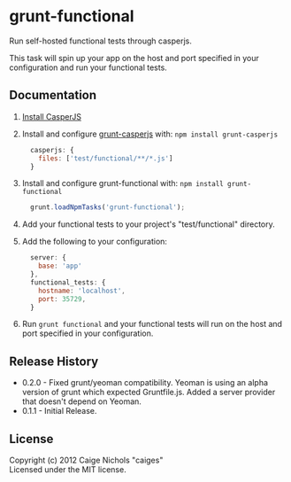 # grunt-functional

Run self-hosted functional tests through casperjs. 

This task will spin up your app on the host and port specified in your configuration and run your functional tests.

[grunt]: http://gruntjs.com/
[getting_started]: https://github.com/gruntjs/grunt/blob/master/docs/getting_started.md

## Documentation

1. [Install CasperJS](http://casperjs.org/installation.html)
2. Install and configure [grunt-casperjs](https://github.com/ronaldlokers/grunt-casperjs) with: `npm install grunt-casperjs`

    ```javascript
      casperjs: {
        files: ['test/functional/**/*.js']
      }
    ```
3. Install and configure grunt-functional with: `npm install grunt-functional`

    ```javascript
      grunt.loadNpmTasks('grunt-functional');
    ```
4. Add your functional tests to your project's "test/functional" directory.
5. Add the following to your configuration:

    ```javascript
      server: {
        base: 'app'
      },
      functional_tests: {
        hostname: 'localhost',
        port: 35729,
      }
    ```

6. Run `grunt functional` and your functional tests will run on the host and port specified in your configuration.

## Release History
- 0.2.0 - Fixed grunt/yeoman compatibility. Yeoman is using an alpha version of grunt which expected Gruntfile.js. Added a server provider that doesn't depend on Yeoman.
- 0.1.1 - Initial Release.

## License
Copyright (c) 2012 Caige Nichols "caiges"  
Licensed under the MIT license.
